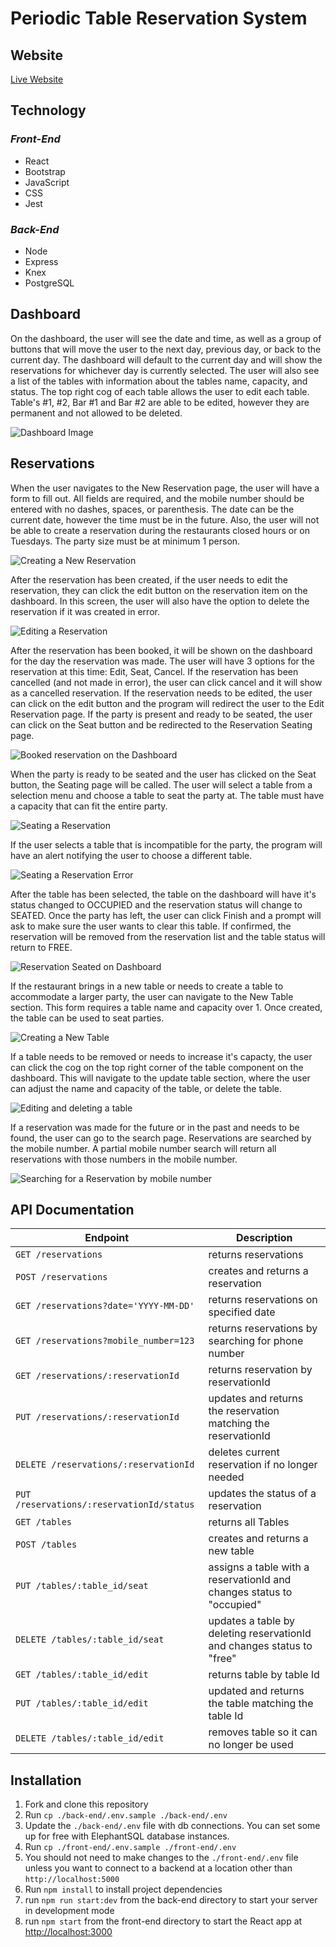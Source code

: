 # Periodic Table Reservation System

## Website

[Live Website](https://rest-res87-client.herokuapp.com/dashboard)

## Technology

### _Front-End_

- React
- Bootstrap
- JavaScript
- CSS
- Jest

### _Back-End_

- Node
- Express
- Knex
- PostgreSQL

## Dashboard

On the dashboard, the user will see the date and time, as well as a group of buttons that will move the user to the next day, previous day, or back to the current day. The dashboard will default to the current day and will show the reservations for whichever day is currently selected. The user will also see a list of the tables with information about the tables name, capacity, and status. The top right cog of each table allows the user to edit each table. Table's #1, #2, Bar #1 and Bar #2 are able to be edited, however they are permanent and not allowed to be deleted.

![Dashboard Image](/readme-screenshots/Dashboard.png)

## Reservations

When the user navigates to the New Reservation page, the user will have a form to fill out. All fields are required, and the mobile number should be entered with no dashes, spaces, or parenthesis. The date can be the current date, however the time must be in the future. Also, the user will not be able to create a reservation during the restaurants closed hours or on Tuesdays. The party size must be at minimum 1 person.

![Creating a New Reservation](/readme-screenshots/NewRes.png)

After the reservation has been created, if the user needs to edit the reservation, they can click the edit button on the reservation item on the dashboard. In this screen, the user will also have the option to delete the reservation if it was created in error.

![Editing a Reservation](/readme-screenshots/EditRes.png)

After the reservation has been booked, it will be shown on the dashboard for the day the reservation was made. The user will have 3 options for the reservation at this time: Edit, Seat, Cancel. If the reservation has been cancelled (and not made in error), the user can click cancel and it will show as a cancelled reservation. If the reservation needs to be edited, the user can click on the edit button and the program will redirect the user to the Edit Reservation page. If the party is present and ready to be seated, the user can click on the Seat button and be redirected to the Reservation Seating page.

![Booked reservation on the Dashboard](/readme-screenshots/BookedRes.png)

When the party is ready to be seated and the user has clicked on the Seat button, the Seating page will be called. The user will select a table from a selection menu and choose a table to seat the party at. The table must have a capacity that can fit the entire party.

![Seating a Reservation](/readme-screenshots/SeatingRes.png)

If the user selects a table that is incompatible for the party, the program will have an alert notifying the user to choose a different table.

![Seating a Reservation Error](/readme-screenshots/SeatingError.png)

After the table has been selected, the table on the dashboard will have it's status changed to OCCUPIED and the reservation status will change to SEATED. Once the party has left, the user can click Finish and a prompt will ask to make sure the user wants to clear this table. If confirmed, the reservation will be removed from the reservation list and the table status will return to FREE.

![Reservation Seated on Dashboard](/readme-screenshots/Seated.png)

If the restaurant brings in a new table or needs to create a table to accommodate a larger party, the user can navigate to the New Table section. This form requires a table name and capacity over 1. Once created, the table can be used to seat parties.

![Creating a New Table](/readme-screenshots/NewTable.png)

If a table needs to be removed or needs to increase it's capacty, the user can click the cog on the top right corner of the table component on the dashboard. This will navigate to the update table section, where the user can adjust the name and capacity of the table, or delete the table.

![Editing and deleting a table](/readme-screenshots/EditTable.png)

If a reservation was made for the future or in the past and needs to be found, the user can go to the search page. Reservations are searched by the mobile number. A partial mobile number search will return all reservations with those numbers in the mobile number.

![Searching for a Reservation by mobile number](/readme-screenshots/SearchPage.png)

## API Documentation

| Endpoint                                  | Description                                                            |
| ----------------------------------------- | ---------------------------------------------------------------------- |
| `GET /reservations`                       | returns reservations                                                   |
| `POST /reservations`                      | creates and returns a reservation                                      |
| `GET /reservations?date='YYYY-MM-DD'`     | returns reservations on specified date                                 |
| `GET /reservations?mobile_number=123`     | returns reservations by searching for phone number                     |
| `GET /reservations/:reservationId`        | returns reservation by reservationId                                   |
| `PUT /reservations/:reservationId`        | updates and returns the reservation matching the reservationId         |
| `DELETE /reservations/:reservationId`     | deletes current reservation if no longer needed                        |
| `PUT /reservations/:reservationId/status` | updates the status of a reservation                                    |
| `GET /tables`                             | returns all Tables                                                     |
| `POST /tables`                            | creates and returns a new table                                        |
| `PUT /tables/:table_id/seat`              | assigns a table with a reservationId and changes status to "occupied"  |
| `DELETE /tables/:table_id/seat`           | updates a table by deleting reservationId and changes status to "free" |
| `GET /tables/:table_id/edit`              | returns table by table Id                                              |
| `PUT /tables/:table_id/edit`              | updated and returns the table matching the table Id                    |
| `DELETE /tables/:table_id/edit`           | removes table so it can no longer be used                              |

## Installation

1. Fork and clone this repository
2. Run `cp ./back-end/.env.sample ./back-end/.env`
3. Update the `./back-end/.env` file with db connections. You can set some up for free with ElephantSQL database instances.
4. Run `cp ./front-end/.env.sample ./front-end/.env`
5. You should not need to make changes to the `./front-end/.env` file unless you want to connect to a backend at a location other than `http://localhost:5000`
6. Run `npm install` to install project dependencies
7. run `npm run start:dev` from the back-end directory to start your server in development mode
8. run `npm start` from the front-end directory to start the React app at [http://localhost:3000](http://localhost:3000)
